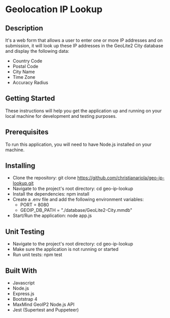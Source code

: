 # Geolocation IP Lookup
## Description
It's a web form that allows a user to enter one or more IP addresses and on submission, it will look up these IP addresses in the GeoLite2 City database and display the following data:
- Country Code
- Postal Code
- City Name
- Time Zone
- Accuracy Radius

## Getting Started
These instructions will help you get the application up and running on your local machine for development and testing purposes.

## Prerequisites
To run this application, you will need to have Node.js installed on your machine.

## Installing
* Clone the repository: git clone https://github.com/christianariola/geo-ip-lookup.git
* Navigate to the project's root directory: cd geo-ip-lookup
* Install the dependencies: npm install
* Create a .env file and add the following environment variables:
  - PORT = 8080
  - GEOIP_DB_PATH = "./database/GeoLite2-City.mmdb"
* Start/Run the application: node app.js

## Unit Testing
* Navigate to the project's root directory: cd geo-ip-lookup
* Make sure the application is not running or started
* Run unit tests: npm test

## Built With
- Javascript
- Node.js
- Express.js
- Bootstrap 4
- MaxMind GeoIP2 Node.js API
- Jest (Supertest and Puppeteer)
